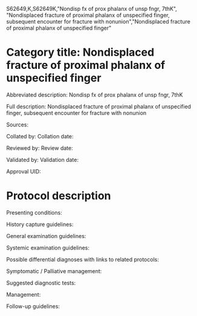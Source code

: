 S62649,K,S62649K,"Nondisp fx of prox phalanx of unsp fngr, 7thK", "Nondisplaced fracture of proximal phalanx of unspecified finger, subsequent encounter for fracture with nonunion","Nondisplaced fracture of proximal phalanx of unspecified finger"
# Category title: Nondisplaced fracture of proximal phalanx of unspecified finger

Abbreviated description: Nondisp fx of prox phalanx of unsp fngr, 7thK

Full description: Nondisplaced fracture of proximal phalanx of unspecified finger, subsequent encounter for fracture with nonunion

Sources:

Collated by:
Collation date:

Reviewed by:
Review date:

Validated by:
Validation date:

Approval UID:

# Protocol description

Presenting conditions:

History capture guidelines:

General examination guidelines:

Systemic examination guidelines:

Possible differential diagnoses with links to related protocols:

Symptomatic / Palliative management:

Suggested diagnostic tests:

Management:

Follow-up guidelines:

